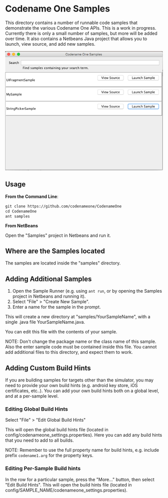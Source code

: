 # Codename One Samples

This directory contains a number of runnable code samples that demonstrate the various Codename One APIs.  This is a work in progress.  Currently there is only a small number of samples, but more will be added over time.  It also contains a Netbeans Java project that allows you to launch, view source, and add new samples.

![SampleRunner](images/screenshot.png)

## Usage

**From the Command Line**:

~~~~
git clone https://github.com/codenameone/CodenameOne
cd CodenameOne
ant samples
~~~~

**From NetBeans**

Open the "Samples" project in Netbeans and run it.

## Where are the Samples located

The samples are located inside the "samples" directory.

## Adding Additional Samples

1. Open the Sample Runner (e.g. using `ant run`, or by opening the Samples project in Netbeans and running it).
2. Select "File" > "Create New Sample".
3. Enter a name for the sample in the prompt.

This will create a new directory at "samples/YourSampleName", with a single .java file YourSampleName.java.

You can edit this file with the contents of your sample.

NOTE:  Don't change the package name or the class name of this sample.  Also the enter sample code must be contained inside this file.  You cannot add additional files to this directory, and expect them to work.

## Adding Custom Build Hints

If you are building samples for targets other than the simulator, you may need to provide your own build hints (e.g. android key store, iOS certificates, etc..).  You can add your own build hints both on a global level, and at a per-sample level.

### Editing Global Build Hints

Select "File" > "Edit Global Build Hints"

This will open the global build hints file (located in config/codenameone_settings.properties).  Here you can add any build hints that you need to add to all builds.  

NOTE: Remember to use the full property name for build hints, e.g. include prefix `codename1.arg` for the property keys.

### Editing Per-Sample Build hints

In the row for a particular sample, press the "More..." button, then select "Edit Build Hints".  This will open the build hints file (located in config/SAMPLE_NAME/codenameone_settings.properties).

